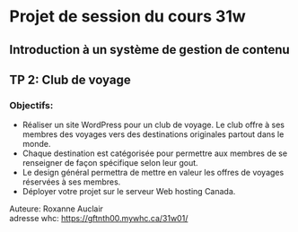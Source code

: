 # Projet de session du cours 31w

## Introduction à un système de gestion de contenu

## TP 2: Club de voyage

### Objectifs:
- Réaliser un site WordPress pour un club de voyage. Le club offre à ses membres des voyages vers des destinations originales partout dans le monde.
- Chaque destination est catégorisée pour permettre aux membres de se renseigner de façon spécifique selon leur gout.
- Le design général permettra de mettre en valeur les offres de voyages réservées à ses membres.
- Déployer votre projet sur le serveur Web hosting Canada.

Auteure: Roxanne Auclair  
adresse whc: https://gftnth00.mywhc.ca/31w01/
